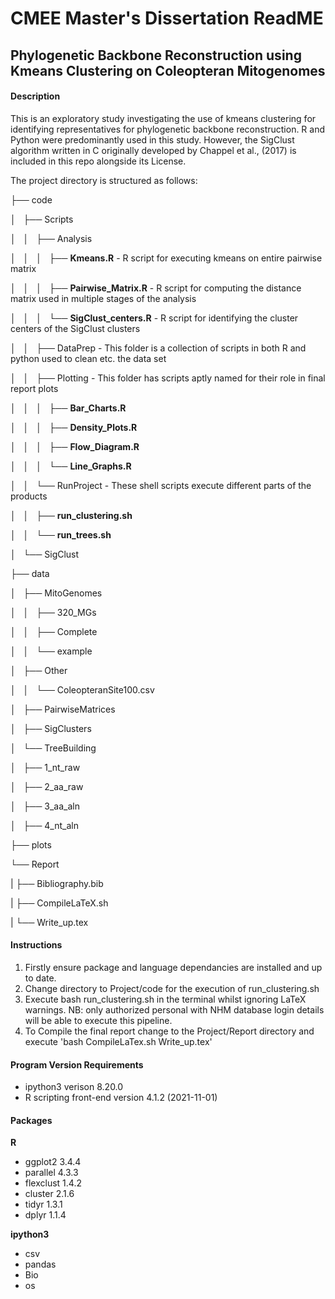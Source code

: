# CMEE Master's Dissertation ReadME
## Phylogenetic Backbone Reconstruction using Kmeans Clustering on Coleopteran Mitogenomes

#### Description

This is an exploratory study investigating the use of kmeans clustering for identifying representatives for phylogenetic backbone reconstruction. R and Python were predominantly used in this study. However, the SigClust algorithm written in C originally developed by Chappel et al., (2017) is included in this repo alongside its License. 

The project directory is structured as follows:

├── code

│   ├── Scripts

│   │   ├── Analysis

│   │   │   ├── **Kmeans.R** - R script for executing kmeans on entire pairwise matrix

│   │   │   ├── **Pairwise_Matrix.R** - R script for computing the distance matrix used in multiple stages of the analysis

│   │   │   └── **SigClust_centers.R** - R script for identifying the cluster centers of the SigClust clusters

│   │   ├── DataPrep - This folder is a collection of scripts in both R and python used to clean etc. the data set

│   │   ├── Plotting - This folder has scripts aptly named for their role in final report plots

│   │   │   ├── **Bar_Charts.R** 

│   │   │   ├── **Density_Plots.R**

│   │   │   ├── **Flow_Diagram.R**

│   │   │   └── **Line_Graphs.R**

│   │   └── RunProject - These shell scripts execute different parts of the products

│   │       ├── **run_clustering.sh**

│   │       └── **run_trees.sh**

│   └── SigClust 

├── data

│   ├── MitoGenomes

│   │   ├── 320_MGs

│   │   ├── Complete

│   │   └── example

│   ├── Other

│   │   └── ColeopteranSite100.csv

│   ├── PairwiseMatrices

│   ├── SigClusters

│   └── TreeBuilding

│       ├── 1_nt_raw

│       ├── 2_aa_raw

│       ├── 3_aa_aln

│       ├── 4_nt_aln

├── plots

└── Report

|   ├── Bibliography.bib
    
|   ├── CompileLaTeX.sh
    
|   └── Write_up.tex

#### Instructions

1. Firstly ensure package and language dependancies are installed and up to date.
2. Change directory to Project/code for the execution of run_clustering.sh
3. Execute bash run_clustering.sh in the terminal whilst ignoring LaTeX warnings. NB: only authorized personal with NHM database login details will be able to execute this pipeline.
4. To Compile the final report change to the Project/Report directory and execute 'bash CompileLaTex.sh Write_up.tex'

#### Program Version Requirements

* ipython3 verison 8.20.0
* R scripting front-end version 4.1.2 (2021-11-01)

#### Packages

**R**
* ggplot2 3.4.4
* parallel 4.3.3
* flexclust 1.4.2
* cluster 2.1.6
* tidyr 1.3.1
* dplyr 1.1.4

**ipython3**
* csv 
* pandas
* Bio
* os






